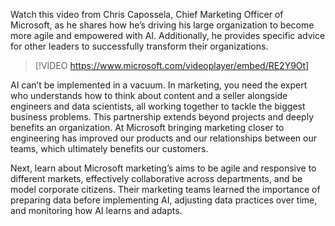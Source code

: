 Watch this video from Chris Capossela, Chief Marketing Officer of Microsoft, as he shares how he’s driving his large organization to become more agile and empowered with AI. Additionally, he provides specific advice for other leaders to successfully transform their organizations.

> [!VIDEO https://www.microsoft.com/videoplayer/embed/RE2Y9Ot]

AI can’t be implemented in a vacuum. In marketing, you need the expert who understands how to think about content and a seller alongside engineers and data scientists, all working together to tackle the biggest business problems. This partnership extends beyond projects and deeply benefits an organization. At Microsoft bringing marketing closer to engineering has improved our products and our relationships between our teams, which ultimately benefits our customers.

Next, learn about Microsoft marketing’s aims to be agile and responsive to different markets, effectively collaborative across departments, and be model corporate citizens. Their marketing teams learned the importance of preparing data before implementing AI, adjusting data practices over time, and monitoring how AI learns and adapts.